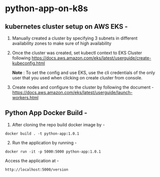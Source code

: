 # python-app-on-k8s
## kubernetes cluster setup on AWS EKS -

1. Manually created a cluster by specifying 3 subnets in different availability zones to make sure of high availability
2. Once the cluster was created, set kubectl context to EKS Cluster following https://docs.aws.amazon.com/eks/latest/userguide/create-kubeconfig.html
   
   **Note** : To set the config and use EKS, use the cli credentials of the only user that you used when clicking on create cluster from console.
3. Create nodes and configure to the cluster by following the document - https://docs.aws.amazon.com/eks/latest/userguide/launch-workers.html

## Python App Docker Build - 

1. After cloning the repo build docker image by -

`docker build . -t python-app:1.0.1`

2. Run the application by running -

`docker run -it -p 5000:5000 python-app:1.0.1`

Access the application at -

`http://localhost:5000/version`

